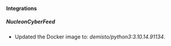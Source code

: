 
#### Integrations

##### NucleonCyberFeed

- Updated the Docker image to: *demisto/python3:3.10.14.91134*.
